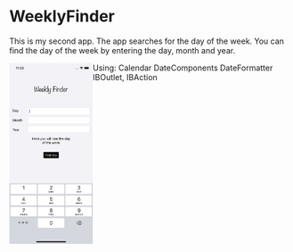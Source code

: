 # WeeklyFinder
This is my second app. The app searches for the day of the week.
You can find the day of the week by entering the day, month and year.

<img align="left" alt="React" width="150px" src="https://github.com/iosconstantine/WeeklyFinder/blob/main/Screenshots/Simulator%20Screen%20Shot%20-%20iPhone%2011%20-%202021-08-04%20at%2023.23.37.png?raw=true" />

Using: 
Calendar
DateComponents
DateFormatter
IBOutlet, IBAction

